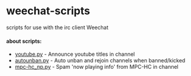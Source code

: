 # weechat-scripts
scripts for use with the irc client Weechat

#### about scripts:

- [youtube.py](../blob/master/youtube.py) - Announce youtube titles in channel
- [autounban.py](../blob/master/autounban.py) - Auto unban and rejoin channels when banned/kicked
- [mpc-hc_np.py](../blob/master/mpc-hc_np.py) - Spam 'now playing info' from MPC-HC in channel
